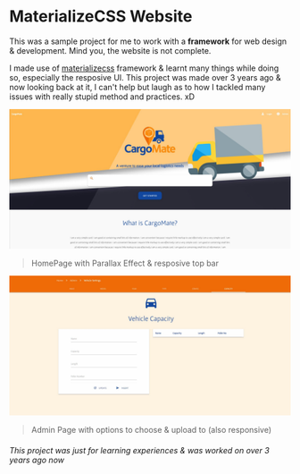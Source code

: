 # MaterializeCSS Website
This was a sample project for me to work with a **framework** for web design & development. Mind you, the website is not complete. 

I made use of [materializecss](https://materializecss.com/ "materializecss") framework & learnt many things while doing so, especially the resposive UI. This project was made over 3 years ago & now looking back at it, I can't help but laugh as to how I  tackled many issues with really stupid method and practices. xD

![](images/Snaps/HomePage.jpg)
  > HomePage with Parallax Effect & resposive top bar
  
![](images/Snaps/Admin.jpg)
  > Admin Page with options to choose & upload to (also responsive)
  
###### This project was just for learning experiences & was worked on over 3 years ago now
